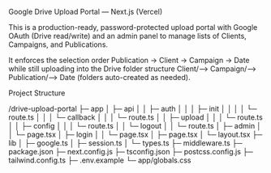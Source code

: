 Google Drive Upload Portal — Next.js (Vercel)

This is a production-ready, password-protected upload portal with Google OAuth (Drive read/write) and an admin panel to manage lists of Clients, Campaigns, and Publications.

It enforces the selection order Publication → Client → Campaign → Date while still uploading into the Drive folder structure Client/⟶ Campaign/⟶ Publication/⟶ Date (folders auto-created as needed).

Project Structure

/drive-upload-portal
├─ app
│ ├─ api
│ │ ├─ auth
│ │ │ ├─ init
│ │ │ │ └─ route.ts
│ │ │ └─ callback
│ │ │ └─ route.ts
│ │ ├─ upload
│ │ │ └─ route.ts
│ │ ├─ config
│ │ │ └─ route.ts
│ │ └─ logout
│ │ └─ route.ts
│ ├─ admin
│ │ └─ page.tsx
│ ├─ login
│ │ └─ page.tsx
│ ├─ page.tsx
│ └─ layout.tsx
├─ lib
│ ├─ google.ts
│ ├─ session.ts
│ └─ types.ts
├─ middleware.ts
├─ package.json
├─ next.config.js
├─ tsconfig.json
├─ postcss.config.js
├─ tailwind.config.ts
├─ .env.example
└─ app/globals.css